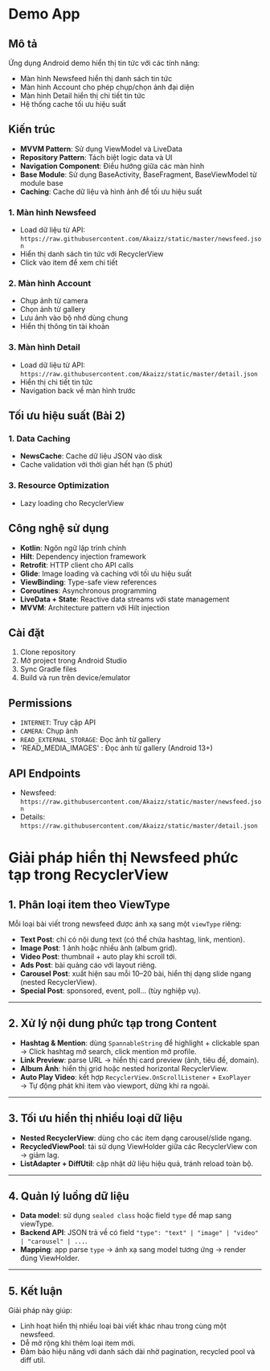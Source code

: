 #  Demo App

## Mô tả

Ứng dụng Android demo hiển thị tin tức với các tính năng:

- Màn hình Newsfeed hiển thị danh sách tin tức
- Màn hình Account cho phép chụp/chọn ảnh đại diện
- Màn hình Detail hiển thị chi tiết tin tức
- Hệ thống cache tối ưu hiệu suất

## Kiến trúc

- **MVVM Pattern**: Sử dụng ViewModel và LiveData
- **Repository Pattern**: Tách biệt logic data và UI
- **Navigation Component**: Điều hướng giữa các màn hình
- **Base Module**: Sử dụng BaseActivity, BaseFragment, BaseViewModel từ module base
- **Caching**: Cache dữ liệu và hình ảnh để tối ưu hiệu suất

### 1. Màn hình Newsfeed

- Load dữ liệu từ API: `https://raw.githubusercontent.com/Akaizz/static/master/newsfeed.json`
- Hiển thị danh sách tin tức với RecyclerView
- Click vào item để xem chi tiết

### 2. Màn hình Account

- Chụp ảnh từ camera
- Chọn ảnh từ gallery
- Lưu ảnh vào bộ nhớ dùng chung
- Hiển thị thông tin tài khoản

### 3. Màn hình Detail

- Load dữ liệu từ API: `https://raw.githubusercontent.com/Akaizz/static/master/detail.json`
- Hiển thị chi tiết tin tức
- Navigation back về màn hình trước

## Tối ưu hiệu suất (Bài 2)

### 1. Data Caching

- **NewsCache**: Cache dữ liệu JSON vào disk
- Cache validation với thời gian hết hạn (5 phút)

### 3. Resource Optimization

- Lazy loading cho RecyclerView

## Công nghệ sử dụng

- **Kotlin**: Ngôn ngữ lập trình chính
- **Hilt**: Dependency injection framework
- **Retrofit**: HTTP client cho API calls
- **Glide**: Image loading và caching với tối ưu hiệu suất
- **ViewBinding**: Type-safe view references
- **Coroutines**: Asynchronous programming
- **LiveData + State**: Reactive data streams với state management
- **MVVM**: Architecture pattern với Hilt injection

## Cài đặt

1. Clone repository
2. Mở project trong Android Studio
3. Sync Gradle files
4. Build và run trên device/emulator

## Permissions

- `INTERNET`: Truy cập API
- `CAMERA`: Chụp ảnh
- `READ_EXTERNAL_STORAGE`: Đọc ảnh từ gallery
- 'READ_MEDIA_IMAGES' : Đọc ảnh từ gallery (Android 13+)

## API Endpoints

- Newsfeed: `https://raw.githubusercontent.com/Akaizz/static/master/newsfeed.json`
- Details: `https://raw.githubusercontent.com/Akaizz/static/master/detail.json`

# Giải pháp hiển thị Newsfeed phức tạp trong RecyclerView

## 1. Phân loại item theo ViewType
Mỗi loại bài viết trong newsfeed được ánh xạ sang một `viewType` riêng:
- **Text Post**: chỉ có nội dung text (có thể chứa hashtag, link, mention).
- **Image Post**: 1 ảnh hoặc nhiều ảnh (album grid).
- **Video Post**: thumbnail + auto play khi scroll tới.
- **Ads Post**: bài quảng cáo với layout riêng.
- **Carousel Post**: xuất hiện sau mỗi 10–20 bài, hiển thị dạng slide ngang (nested RecyclerView).
- **Special Post**: sponsored, event, poll… (tùy nghiệp vụ).

---

## 2. Xử lý nội dung phức tạp trong Content
- **Hashtag & Mention**: dùng `SpannableString` để highlight + clickable span  
  → Click hashtag mở search, click mention mở profile.
- **Link Preview**: parse URL → hiển thị card preview (ảnh, tiêu đề, domain).
- **Album Ảnh**: hiển thị grid hoặc nested horizontal RecyclerView.
- **Auto Play Video**: kết hợp `RecyclerView.OnScrollListener` + `ExoPlayer`  
  → Tự động phát khi item vào viewport, dừng khi ra ngoài.

---

## 3. Tối ưu hiển thị nhiều loại dữ liệu
- **Nested RecyclerView**: dùng cho các item dạng carousel/slide ngang.
- **RecycledViewPool**: tái sử dụng ViewHolder giữa các RecyclerView con → giảm lag.
- **ListAdapter + DiffUtil**: cập nhật dữ liệu hiệu quả, tránh reload toàn bộ.

---

## 4. Quản lý luồng dữ liệu
- **Data model**: sử dụng `sealed class` hoặc field `type` để map sang viewType.
- **Backend API**: JSON trả về có field `"type": "text" | "image" | "video" | "carousel" | ...`.
- **Mapping**: app parse `type` → ánh xạ sang model tương ứng → render đúng ViewHolder.

---

## 5. Kết luận
Giải pháp này giúp:
- Linh hoạt hiển thị nhiều loại bài viết khác nhau trong cùng một newsfeed.
- Dễ mở rộng khi thêm loại item mới.
- Đảm bảo hiệu năng với danh sách dài nhờ pagination, recycled pool và diff util.
